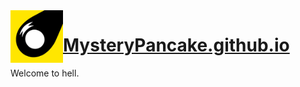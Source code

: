 <img src="icon.png?raw=true" width="84" align="left">

# [MysteryPancake.github.io](https://mysterypancake.github.io)
Welcome to hell.
